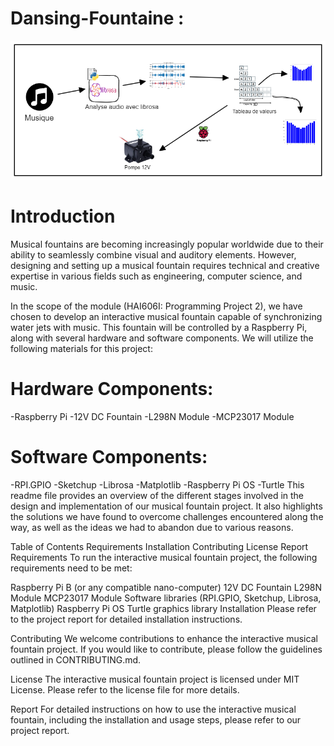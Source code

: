 # Dansing-Fountaine :

![alt text](https://github.com/AbdulllahObad/Dansing-Fountaine/blob/main/Untitled-2022-06-12-211%20(1).png)


# Introduction
Musical fountains are becoming increasingly popular worldwide due to their ability to seamlessly combine visual and auditory elements. However, designing and setting up a musical fountain requires technical and creative expertise in various fields such as engineering, computer science, and music.

In the scope of the module (HAI606I: Programming Project 2), we have chosen to develop an interactive musical fountain capable of synchronizing water jets with music. This fountain will be controlled by a Raspberry Pi, along with several hardware and software components. We will utilize the following materials for this project:

# Hardware Components:
-Raspberry Pi
-12V DC Fountain
-L298N Module
-MCP23017 Module
# Software Components:
-RPI.GPIO
-Sketchup
-Librosa
-Matplotlib
-Raspberry Pi OS
-Turtle
This readme file provides an overview of the different stages involved in the design and implementation of our musical fountain project. It also highlights the solutions we have found to overcome challenges encountered along the way, as well as the ideas we had to abandon due to various reasons.

Table of Contents
Requirements
Installation
Contributing
License
Report
Requirements
To run the interactive musical fountain project, the following requirements need to be met:

Raspberry Pi B (or any compatible nano-computer)
12V DC Fountain
L298N Module
MCP23017 Module
Software libraries (RPI.GPIO, Sketchup, Librosa, Matplotlib)
Raspberry Pi OS
Turtle graphics library
Installation
Please refer to the project report for detailed installation instructions.

Contributing
We welcome contributions to enhance the interactive musical fountain project. If you would like to contribute, please follow the guidelines outlined in CONTRIBUTING.md.

License
The interactive musical fountain project is licensed under MIT License. Please refer to the license file for more details.

Report
For detailed instructions on how to use the interactive musical fountain, including the installation and usage steps, please refer to our project report.

